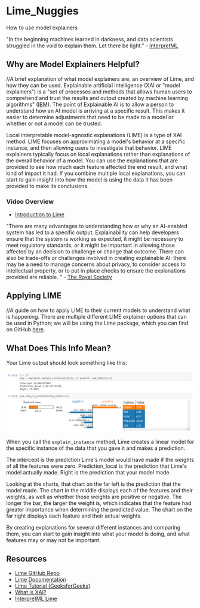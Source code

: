 # Lime_Nuggies
How to use model explainers

"In the beginning machines learned in darkness, and data scientists struggled in the void to explain them.
Let there be light." - [InterpretML](https://pypi.org/project/interpret/)

## Why are Model Explainers Helpful?

//A brief explanation of what model explainers are, an overview of Lime, and how they can be used.
Explainable artificial intelligence (XAI or "model explainers") is a "set of processes and methods that allows human users to comprehend and trust the results and output created by machine learning algorithms" ([IBM](https://www.ibm.com/watson/explainable-ai)). The point of Explainable AI is to allow a person to understand how an AI model is arriving at a specific result. This makes it easier to determine adjustments that need to be made to a model or whether or not a model can be trusted.

Local interpretable model-agnostic explanations (LIME) is a type of XAI method. LIME focuses on approximating a model's behavior at a specific instance, and then allowing users to investigate that behavior. LIME explainers typically focus on local explanations rather than explanations of the overall behavior of a model. You can use the explanations that are provided to see how much each feature affected the end result, and what kind of impact it had. If you combine multiple local explanations, you can start to gain insight into how the model is using the data it has been provided to make its conclusions.

### Video Overview
* [Introduction to Lime](https://youtu.be/hUnRCxnydCc)

"There are many advantages to understanding how or why an AI-enabled system has led to a specific output. Explainability can help developers ensure that the system is working as expected, it might be necessary to meet regulatory standards, or it might be important in allowing those affected by an decision to challenge or change that outcome. There can also be trade-offs or challenges involved in creating explainable AI: there may be a need to manage concerns about privacy, to consider access to intellectual property, or to put in place checks to ensure the explanations provided are reliable. " - [The Royal Society](https://royalsociety.org/topics-policy/projects/explainable-ai/)

## Applying LIME

//A guide on how to apply LIME to their current models to understand what is happening.
There are multiple different LIME explainer options that can be used in Python; we will be using the Lime package, which you can find on GitHub [here](https://github.com/marcotcr/lime).

## What Does This Info Mean?

Your Lime output should look something like this:

![Lime regression output example](images/LimeRegressionOutputEx.png)

When you call the `explain_instance` method, Lime creates a linear model for the specific instance of the data that you gave it and makes a prediction.

The intercept is the prediction Lime's model would have made if the weights of all the features were zero. Prediction_local is the prediction that Lime's model actually made. Right is the prediction that your model made.

Looking at the charts, that chart on the far left is the prediction that the model made. The chart in the middle displays each of the features and their weights, as well as whether those weights are positive or negative. The longer the bar, the larger the weight is, which indicates that the feature had greater importance when determining the predicted value. The chart on the far right displays each feature and their actual weights.

By creating explanations for several different instances and comparing them, you can start to gain insight into what your model is doing, and what features may or may not be important.

## Resources
* [Lime GitHub Repo](https://github.com/marcotcr/lime)
* [Lime Documentation](https://lime-ml.readthedocs.io/en/latest/)
* [Lime Tutorial (GeeksforGeeks)](https://www.geeksforgeeks.org/introduction-to-explainable-aixai-using-lime/)
* [What is XAI?](https://www.ibm.com/watson/explainable-ai)
* [InterpretML Lime](https://interpret.ml/docs/lime.html)
